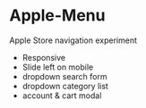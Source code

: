 # Apple-Menu
Apple Store navigation experiment

- Responsive</br>
- Slide left on mobile</br>
- dropdown search form</br>
- dropdown category list</br>
- account & cart modal</br>

